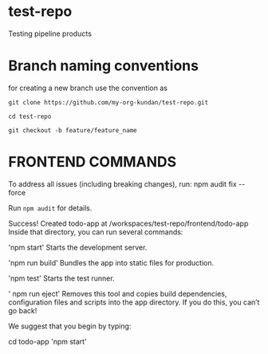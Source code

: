 # test-repo
Testing pipeline products


# Branch naming conventions

for creating a new branch
use the convention as

`git clone https://github.com/my-org-kundan/test-repo.git`

`cd test-repo`

`git checkout -b feature/feature_name`


# FRONTEND COMMANDS

To address all issues (including breaking changes), run:
  npm audit fix --force

Run `npm audit` for details.

Success! Created todo-app at /workspaces/test-repo/frontend/todo-app
Inside that directory, you can run several commands:

  'npm start'
    Starts the development server.

  'npm run build'
    Bundles the app into static files for production.

  'npm test'
    Starts the test runner.

 ' npm run eject'
    Removes this tool and copies build dependencies, configuration files
    and scripts into the app directory. If you do this, you can’t go back!

We suggest that you begin by typing:

  cd todo-app
  'npm start'
